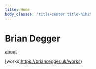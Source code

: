 ```yaml
---
title: Home
body_classes: 'title-center title-h1h2'
---
```


# Brian Degger
[about](https://briandegger.uk/about)

[works]https://briandegger.uk/works)